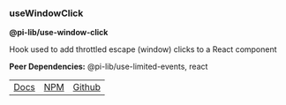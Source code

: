 ### useWindowClick

**@pi-lib/use-window-click**

Hook used to add throttled escape (window) clicks to a React component

**Peer Dependencies:** @pi-lib/use-limited-events, react

<table>
  <tbody>
    <tr>
      <td><a href="https://pi.lance-taylor.com/?path=/docs/utilities-hooks-usewindowclick--docs" target="_blank">Docs</a></td>
      <td><a href="https://www.npmjs.com/package/@pi-lib/use-window-click?activeTab=readme" target="_blank">NPM</a></td>
      <td><a href="https://github.com/lancerael/pi/tree/main/src/packages/hooks/useTouch" target="_blank">Github</a></td>
    </tr>
  </tbody>
</table>
